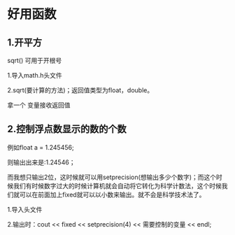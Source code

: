 # 好用函数

## **1.开平方**

sqrt() 可用于开根号

1.导入math.h头文件

2.sqrt(要计算的方法)；返回值类型为float，double。

拿一个 变量接收返回值

## **2.控制浮点数显示的数的个数**

例如float a = 1.245456;

则输出出来是:1.24546；

而我想只输出2位，这时候就可以用setprecision(想输出多少个数字)；而这个时候我们有时候数字过大的时候计算机就会自动将它转化为科学计数法，这个时候我们就可以在前面加上fixed就可以以小数来输出。就不会是科学技术法了。

1.导入<iomanip>头文件

2.输出时：cout << fixed << setprecision(4) << 需要控制的变量 << endl;